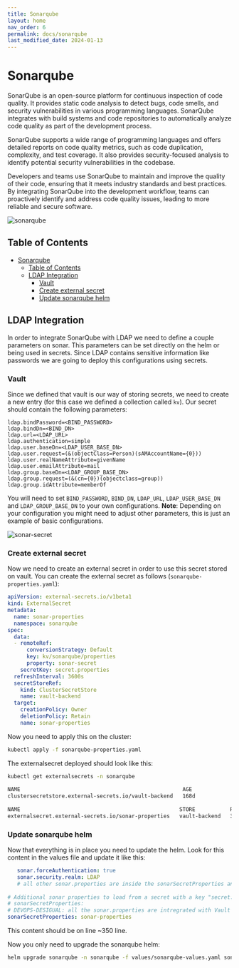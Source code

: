 ```yaml
---
title: Sonarqube
layout: home
nav_order: 6
permalink: docs/sonarqube
last_modified_date: 2024-01-13
---
```


# Sonarqube

SonarQube is an open-source platform for continuous inspection of code quality. It provides static code analysis to detect bugs, code smells, and security vulnerabilities in various programming languages. SonarQube integrates with build systems and code repositories to automatically analyze code quality as part of the development process.

SonarQube supports a wide range of programming languages and offers detailed reports on code quality metrics, such as code duplication, complexity, and test coverage. It also provides security-focused analysis to identify potential security vulnerabilities in the codebase.

Developers and teams use SonarQube to maintain and improve the quality of their code, ensuring that it meets industry standards and best practices. By integrating SonarQube into the development workflow, teams can proactively identify and address code quality issues, leading to more reliable and secure software.


![sonarqube](https://user-cube.github.io/devops-cheatsheet/assets/images/sonarqube/sonarqube-logo.png)

## Table of Contents

- [Sonarqube](#sonarqube)
  * [Table of Contents](#table-of-contents)
  * [LDAP Integration](#ldap-integration)
    + [Vault](#vault)
    + [Create external secret](#create-external-secret)
    + [Update sonarqube helm](#update-sonarqube-helm)

## LDAP Integration

In order to integrate SonarQube with LDAP we need to define a couple parameters on sonar. This parameters can be set directly on the helm or being used in secrets. Since LDAP contains sensitive information like passwords we are going to deploy this configurations using secrets.

### Vault

Since we defined that vault is our way of storing secrets, we need to create a new entry (for this case we defined a collection called `kv`). Our secret should contain the following parameters:

```
ldap.bindPassword=<BIND_PASSWORD>
ldap.bindDn=<BIND_DN>
ldap.url=<LDAP_URL>
ldap.authentication=simple
ldap.user.baseDn=<LDAP_USER_BASE_DN>
ldap.user.request=(&(objectClass=Person)(sAMAccountName={0}))
ldap.user.realNameAttribute=givenName
ldap.user.emailAttribute=mail
ldap.group.baseDn=<LDAP_GROUP_BASE_DN>
ldap.group.request=(&(cn={0})(objectclass=group))
ldap.group.idAttribute=memberOf
```

You will need to set `BIND_PASSWORD`, `BIND_DN`, `LDAP_URL`, `LDAP_USER_BASE_DN` and `LDAP_GROUP_BASE_DN` to your own configurations.
**Note**: Depending on your configuration you might need to adjust other parameters, this is just an example of basic configurations.

![sonar-secret](https://user-cube.github.io/devops-cheatsheet/assets/images/sonarqube/sonar-secret.png)

### Create external secret

Now we need to create an external secret in order to use this secret stored on vault. You can create the external secret as follows (`sonarqube-properties.yaml`):

```yaml
apiVersion: external-secrets.io/v1beta1
kind: ExternalSecret
metadata:
  name: sonar-properties
  namespace: sonarqube
spec:
  data:
  - remoteRef:
      conversionStrategy: Default
      key: kv/sonarqube/properties
      property: sonar-secret
    secretKey: secret.properties
  refreshInterval: 3600s
  secretStoreRef:
    kind: ClusterSecretStore
    name: vault-backend
  target:
    creationPolicy: Owner
    deletionPolicy: Retain
    name: sonar-properties
```

Now you need to apply this on the cluster:

```bash
kubectl apply -f sonarqube-properties.yaml
```

The externalsecret deployed should look like this:

```bash
kubectl get externalsecrets -n sonarqube
 
NAME                                                   AGE
clustersecretstore.external-secrets.io/vault-backend   168d
 
NAME                                                  STORE           REFRESH INTERVAL   STATUS
externalsecret.external-secrets.io/sonar-properties   vault-backend   3600s              SecretSynced
```

### Update sonarqube helm

Now that everything is in place you need to update the helm. Look for this content in the values file and update it like this:

```yaml
   sonar.forceAuthentication: true
   sonar.security.realm: LDAP
   # all other sonar.properties are inside the sonarSecretProperties and can be edited in vault
   
# Additional sonar properties to load from a secret with a key "secret.properties" (must be a string)
# sonarSecretProperties:
# DEVOPS-DESIGUAL: all the sonar.properties are intregrated with Vault referenced by the external-secret below
sonarSecretProperties: sonar-properties
```

This content should be on line ~350 line.

Now you only need to upgrade the sonarqube helm:

```bash
helm upgrade sonarqube -n sonarqube -f values/sonarqube-values.yaml sonarqube/sonarqube --version 4.0.0+315
```